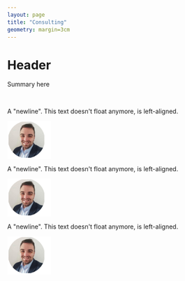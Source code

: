 ```yaml
---
layout: page
title: "Consulting"
geometry: margin=3cm
---
```



# Header

Summary here

<br clear="left"/>

A "newline". This text doesn't float anymore, is left-aligned.

<img src="/images/RL-photo.png" align="left" width="100px"/> 

<br clear="left"/>

A "newline". This text doesn't float anymore, is left-aligned.

<img src="/images/RL-photo.png" align="left" width="100px"/> 


<br clear="left"/>

A "newline". This text doesn't float anymore, is left-aligned.

<img src="/images/RL-photo.png" align="left" width="100px"/> 


